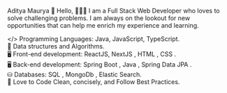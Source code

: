 Aditya Maurya
👋 Hello, 👨🏻‍💻 I am a Full Stack Web Developer who loves to solve challenging problems. I am always on the lookout for new opportunities that can help me enrich my experience and learning.<br>

</> Programming Languages: Java, JavaScript, TypeScript. <br>
👨 Data structures and Algorithms.<br>
🖥️ Front-end development: ReactJS, NextJS , HTML , CSS .<br>
🖥️ Back-end development: Spring Boot , Java , Spring Data JPA  .<br>
⛁ Databases: SQL , MongoDb , Elastic Search. <br>
🔭 Love to Code Clean, concisely, and Follow Best Practices.
